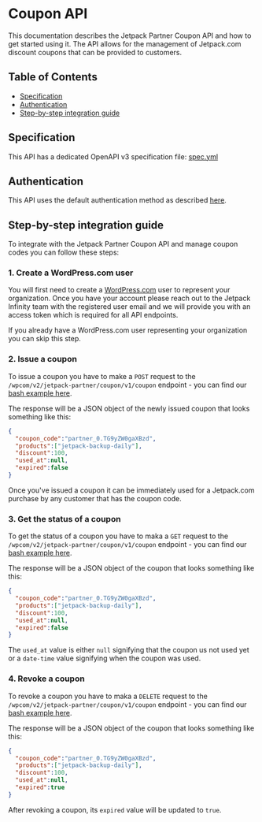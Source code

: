 # Coupon API

This documentation describes the Jetpack Partner Coupon API and how to get started using it. The API allows for the management of Jetpack.com discount coupons that can be provided to customers.

## Table of Contents

- [Specification](#specification)
- [Authentication](#authentication)
- [Step-by-step integration guide](#step-by-step-integration-guide)

## Specification

This API has a dedicated OpenAPI v3 specification file: [spec.yml](./spec.yml)

## Authentication

This API uses the default authentication method as described [here](../README.md#authentication).

## Step-by-step integration guide

To integrate with the Jetpack Partner Coupon API and manage coupon codes you can follow these steps:

### 1. Create a WordPress.com user

You will first need to create a [WordPress.com](https://wordpress.com/) user to represent your organization. Once you have your account please reach out to the Jetpack Infinity team with the registered user email and we will provide you with an access token which is required for all API endpoints.

If you already have a WordPress.com user representing your organization you can skip this step.

### 2. Issue a coupon

To issue a coupon you have to make a `POST` request to the `/wpcom/v2/jetpack-partner/coupon/v1/coupon` endpoint - you can find our [bash example here](./examples/issue-coupon.sh).

The response will be a JSON object of the newly issued coupon that looks something like this:
```json
{
  "coupon_code":"partner_0.TG9yZW0gaXBzd",
  "products":["jetpack-backup-daily"],
  "discount":100,
  "used_at":null,
  "expired":false
}
```

Once you've issued a coupon it can be immediately used for a Jetpack.com purchase by any customer that has the coupon code.

### 3. Get the status of a coupon

To get the status of a coupon you have to maka a `GET` request to the `/wpcom/v2/jetpack-partner/coupon/v1/coupon` endpoint - you can find our [bash example here](./examples/get-coupon-status.sh).

The response will be a JSON object of the coupon that looks something like this:
```json
{
  "coupon_code":"partner_0.TG9yZW0gaXBzd",
  "products":["jetpack-backup-daily"],
  "discount":100,
  "used_at":null,
  "expired":false
}
```
The `used_at` value is either `null` signifying that the coupon us not used yet or a `date-time` value signifying when the coupon was used.

### 4. Revoke a coupon

To revoke a coupon you have to maka a `DELETE` request to the `/wpcom/v2/jetpack-partner/coupon/v1/coupon` endpoint - you can find our [bash example here](./examples/revoke-coupon.sh).

The response will be a JSON object of the coupon that looks something like this:
```json
{
  "coupon_code":"partner_0.TG9yZW0gaXBzd",
  "products":["jetpack-backup-daily"],
  "discount":100,
  "used_at":null,
  "expired":true
}
```

After revoking a coupon, its `expired` value will be updated to `true`.

